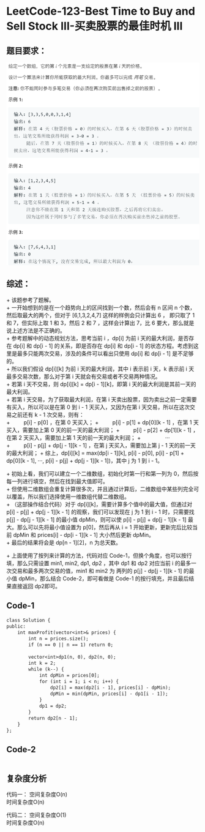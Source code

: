 # LeetCode-123-Best Time to Buy and Sell Stock III-买卖股票的最佳时机 III

## 题目要求：
![avatar](https://github.com/JakeChanFangZiyuan20/MyLeetCode/blob/master/img/123.png)

## 综述：  
\+ 该题参考了题解。  
\+ 一开始想到的是在一个趋势向上的区间找到一个数，然后会有 n 区间 n 个数，然后取最大的两个，但对于 [6,1,3,2,4,7] 这样的样例会只计算出 6 ， 即只取了 1 和 7，但实际上取 1 和 3，然后 2 和 7 ，这样会计算出 7，比 6 要大，那么就是说上述方法是不正确的。  
\+ 参考题解中的动态规划方法，思考当前 i ，dp[i] 为前 i 天的最大利润，是否存在 dp[i] 和 dp[i - 1] 的关系，即是否存在 dp[i] 和 dp[i - 1] 的状态方程。考虑到这里是最多只能两次交易，涉及的条件可以看出只使用 dp[i] 和 dp[i - 1] 是不足够的。  
\+ 所以我们假设 dp[i][k] 为前 i 天的最大利润，其中 i 表示前 i 天，k 表示前 i 天最多交易次数，那么对于第 i 天就会有交易或者不交易两种情况。  
\+ 若第 i 天不交易，则 dp[i][k] = dp[i - 1][k]，即第 i 天的最大利润是其前一天的最大利润。  
\+ 若第 i 天交易，为了获取最大利润，在第 i 天卖出股票，因为卖出之前一定需要有买入，所以可以是在第 0 到 i - 1 天买入，又因为在第 i 天交易，所以在这次交易之前还有 k - 1 次交易，则有：  
\+ &emsp;&emsp; p[i] - p[0] ，在第 0 天买入；
\+ &emsp;&emsp; p[i] - p[1] + dp[0][k - 1] ，在第 1 天买入，需要加上第 0 天的前一天的最大利润；
\+ &emsp;&emsp; p[i] - p[2] + dp[1][k - 1] ，在第 2 天买入，需要加上第 1 天的前一天的最大利润；
\+ &emsp;&emsp;&emsp;&emsp; ···  
\+ &emsp;&emsp; p[i] - p[j] + dp[j - 1][k - 1] ，在第 j 天买入，需要加上第 j - 1 天的前一天的最大利润；
\+ 综上，dp[i][k] = max(dp[i - 1][k], p[i] - p[0], p[i] - p[1] + dp[0][k - 1], ···, p[i] - p[j] + dp[j - 1][k - 1])，其中 j 为 1 到 i - 1。  
  
\+ 初始上看，我们可以建立一个二维数组，初始化时第一行和第一列为 0，然后按每一列进行填空，然后在找到最大值即可。  
\+ 但使用二维数组会重复计算很多次，并且通过计算后，二维数组中某些列完全可以覆盖，所以我们选择使用一维数组代替二维数组。  
\+ （这部操作结合代码）对于 dp[i][k]，需要计算多个值中的最大值，但通过对 p[i] - p[j] + dp[j - 1][k - 1] 的观察，我们可以发现在 j 为 1 到 i - 1 时，只需要找 p[j] - dp[j - 1][k - 1] 的最小值 dpMin，则可以使 p[i] - p[j] + dp[j - 1][k - 1] 最大。那么可以先将最小值设置为 p[0]，然后再从 i = 1 开始更新，更新完后比较当前 dpMin 和 prices[i] - dp[i - 1][k - 1] 大小然后更新 dpMin。  
\+ 最后的结果将会是 dp[n - 1][2]，n 为总天数。  
  
\+ 上面使用了按列来计算的方法，代码对应 Code-1，但换个角度，也可以按行填，那么只需设置 min1, min2, dp1, dp2 ，其中 dp1 和 dp2 对应当前 i 的最多一次交易和最多两次交易的值，min1 和 min2 为 两列的 p[j] - dp[j - 1][k - 1] 的最小值 dpMin，那么结合 Code-2，即可看做是  Code-1 的按行填充，并且最后结果直接返回 dp2即可。  

## Code-1
```
class Solution {
public:
    int maxProfit(vector<int>& prices) {
        int n = prices.size();
        if (n == 0 || n == 1) return 0;

        vector<int>dp1(n, 0), dp2(n, 0);
        int k = 2;
        while (k--) {
            int dpMin = prices[0];
            for (int i = 1; i < n; i++) {
                dp2[i] = max(dp2[i - 1], prices[i] - dpMin);
                dpMin = min(dpMin, prices[i] - dp1[i - 1]);
            }
            dp1 = dp2;
        }
        return dp2[n - 1];
    }
};
```

## Code-2
```
```

## 复杂度分析
代码一：
空间复杂度O(n)  
时间复杂度O(n)  

代码二：
空间复杂度O(1)  
时间复杂度O(n)  
